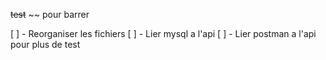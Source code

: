 
~~test~~ ~~ pour barrer


[ ] - Reorganiser les fichiers
[ ] - Lier mysql a l'api
[ ] - Lier postman a l'api pour plus de test